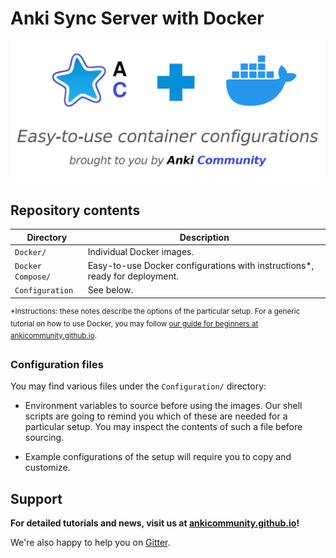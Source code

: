 # Anki Sync Server with Docker

<img title="" src="ac_header.png" alt="Easy-to-use container configurations brought to you by Anki Community" width="898" data-align="center">



## Repository contents

| Directory | Description |
|--------|-------------|
| `Docker/` | Individual Docker images. |
| `Docker Compose/` | Easy-to-use Docker configurations with instructions*, ready for deployment. |
| `Configuration` | See below. |

<sup>*Instructions: these notes describe the options of the particular setup. For a generic tutorial on how to use Docker, you may follow [our guide for beginners at ankicommunity.github.io](https://ankicommunity.github.io/Tutorials/Docker/Howto/).</sup>


### Configuration files

You may find various files under the `Configuration/` directory:

* Environment variables to source before using the images. Our shell scripts are going to remind you which of these are needed for a particular setup. You may inspect the contents of such a file before sourcing.

* Example configurations of the setup will require you to copy and customize.

## Support

**For detailed tutorials and news, visit us at [ankicommunity.github.io](https://ankicommunity.github.io/)!**

We're also happy to help you on [Gitter](https://gitter.im/ankicommunity/community).